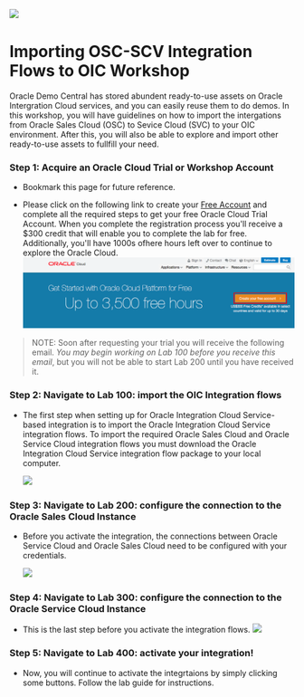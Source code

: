 


  ![](images/100/CloudSolutionHubs.png)

# Importing OSC-SCV Integration Flows to OIC Workshop

Oracle Demo Central has stored abundent ready-to-use assets on Oracle Intergration Cloud services, and you can easily reuse them to do demos. In this workshop, you will have guidelines on how to import the intergations from Oracle Sales Cloud (OSC) to Sevice Cloud (SVC) to your OIC environment. After this, you will also be able to explore and import other ready-to-use assets to fullfill your need.


### **Step 1**: Acquire an Oracle Cloud Trial or Workshop Account

- Bookmark this page for future reference.

- Please click on the following link to create your <a href="https://cloud.oracle.com/tryit" target="_trial">Free Account</a> and complete all the required steps to get your free Oracle Cloud Trial Account. When you complete the registration process you'll receive a $300 credit that will enable you to complete the lab for free.  Additionally, you'll have 1000s ofhere hours left over to continue to explore the Oracle Cloud.
  ![](images/Trail.png)
  
> NOTE: Soon after requesting your trial you will receive the following email. _You may begin working on Lab 100 before you receive this email_, but you will not be able to start Lab 200 until you have received it.


### **Step 2**: Navigate to Lab 100: import the OIC Integration flows

- The first step when setting up for Oracle Integration Cloud Service-based integration is to import the Oracle Integration Cloud Service integration flows. To import the required Oracle Sales Cloud and Oracle Service Cloud integration flows you must download the Oracle Integration Cloud Service integration flow package to your local computer.

  ![](images/100/LAB100.png)
  
### **Step 3**: Navigate to Lab 200: configure the connection to the Oracle Sales Cloud Instance
- Before you activate the integration, the connections between Oracle Service Cloud and Oracle Sales Cloud need to be configured with your credentials.
  
  ![](images/200/LAB200.png)
  
### **Step 4**: Navigate to Lab 300: configure the connection to the Oracle Service Cloud Instance
- This is the last step before you activate the integration flows. 
  ![](images/300/LAB300.png)

### **Step 5**: Navigate to Lab 400: activate your integration!
- Now, you will continue to activate the integrtaions by simply clicking some buttons. Follow the lab guide for instructions.




